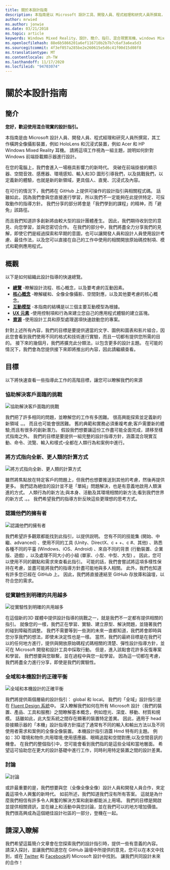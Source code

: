 ```yaml
---
title: 關於本設計指南
description: 本指南是以 Microsoft 設計工具、開發人員、程式經理和研究人員所撰寫，其工作橫跨全像攝影裝置) 例如 HoloLens) 和沈浸式裝置 (例如 Acer 和 HP Windows Mixed Reality 頭戴式裝置)。
author: mrwied
ms.author: jonwie
ms.date: 03/21/2018
ms.topic: article
keywords: Windows Mixed Reality、設計、簡介、指引、混合現實耳機、windows Mixed reality 耳機、虛擬實境耳機、ux、資源
ms.openlocfilehash: 88e6b5866201a6ef116710b2b7b7c6af3a6ea5d3
ms.sourcegitcommit: 4f3ef057a285be2e260615e5d6c41f00d15d08f8
ms.translationtype: MT
ms.contentlocale: zh-TW
ms.lasthandoff: 11/17/2020
ms.locfileid: "94703074"
---
```

# <a name="about-this-design-guidance"></a>關於本設計指南

## <a name="introduction"></a>簡介

**您好，歡迎使用混合現實的設計指引。**

本指南是由 Microsoft 設計人員、開發人員、程式經理和研究人員所撰寫，其工作橫跨全像攝影裝置，例如 HoloLens 和沉浸式裝置，例如 Acer 和 HP Windows Mixed Reality 耳機。 請將這項工作視為一組主題，說明如何針對 Windows 前端掛載顯示器進行設計。

在您的電腦上，我們會進入一場極具影響力的新時代。 突破在前端掛接的顯示器、空間音效、感應器、環境感知、輸入和3D 圖形引導我們，以及挑戰我們，以定義新的體驗，也就是新的新領域，更具個人、直覺、沉浸式及內容。

在可行的情況下，我們將在 GitHub 上提供可操作的設計指引與相關程式碼。 話雖如此，因為我們會與您直接進行學習，所以我們不一定能夠在此提供特定、可採取動作的指導方針。 我們分享的部分將會是「我們學到的課程」的精神，而「避免」該路徑。

而且我們知道許多創新將由較大型的設計團體產生。 因此，我們期待收到您的意見、向您學習，並與您密切合作。 在我們的部分中，我們將盡全力分享我們的見解，即使它們是經過探索和早期的意圖，也可以讓開發人員和設計人員使用設計考慮、最佳作法，以及您可以直接在自己的工作中使用的相關開放原始碼控制項、模式和範例應用程式。

## <a name="overview"></a>概觀

以下是如何組織此設計指導的快速總覽。 
* **[總覽](design.md)** -瞭解設計流程、核心概念，以及要考慮的互動因素。
* **[核心概念](core-concepts-landingpage.md)** -瞭解緩和、全像全像攝影、空間對應，以及其他要考慮的核心概念。
* **[互動模型](interaction-fundamentals.md)** -本指南的結構是以三個主要互動模型為根據。
* **[UX 元素](app-patterns-landingpage.md)** -使用控制項和行為來建立您自己的應用程式體驗的建立區塊。
* **[資源](design.md#choose-a-prototyping-option)** -使用設計工具和原型處理選項快速啟動您的專案。

針對上述所有內容，我們的目標是要提供適當的文字、圖例和圖表和影片組合，因此您會看到我們使用不同的格式和技術進行實驗，而且一切都有提供您所需的目的。 接下來的幾個月，我們將擴充此分類法，以包含更多的設計主題。 在可能的情況下，我們會為您提供接下來即將推出的內容，因此請繼續查看。

## <a name="objectives"></a>目標

以下將快速查看一些指導此工作的高階目標，讓您可以瞭解我們的來源

### <a name="help-solve-customer-challenges"></a>協助解決客戶面臨的挑戰

![協助解決客戶面臨的挑戰](images/500px-fix-a-broken-switch-with-hololens.jpg) <br>

我們把了許多相同的問題，並瞭解您的工作有多困難。 很高興能探索並定義新的新領域 .。。 而且也可能會很困難。 舊的典範和實務必須重複考慮;客戶需要新的體驗;而且有很多的創新潛力。 假設我們想要讓這份工作盡可能全面完成，請移至樣式指南之外。 我們的目標是要提供一組完整的設計指導方針，涵蓋混合現實互動、命令、流覽、輸入和樣式–全都在人類行為和案例中進行。 

### <a name="point-the-way-towards-a-new-more-human-way-of-computing"></a>將方式指向全新、更人類的計算方式

![將方式指向全新、更人類的計算方式](images/500px-man-and-women-with-holograph-on-table.png)<br>

雖然將焦點放在特定客戶的問題上，但我們也想要推送到其他的考慮，然後再提供更多。 我們認為絕佳的設計並不是「單純」問題解決，也是有意義地啟用人類演進的方式。 人類行為的新方法;與本身、活動及其環境相關的新方法;看到我們世界的新方式 .。。 我們希望我們的指導方針反映這些更理想的思考方式。 

### <a name="meet-creators-where-they-are"></a>認識他們的擁有者

![認識他們的擁有者](images/500px-creators.jpg) <br>

我們希望許多觀眾都能找到此指引，以提供説明。 您有不同的技能集 (開始、中繼、advanced) 、使用不同的工具 (Unity、DirectX、c + +、c #、其他) 、熟悉各種不同的平臺 (Windows、iOS、Android) 、來自不同的背景 (行動裝置、企業版、遊戲) ，以及處理不同大小的小組 (單家、小型、中型、大型) 。 因此，您可以使用不同的觀點和需求來查看此指引。 可能的話，我們會嘗試將這項多樣性保持在考慮，並盡可能將我們的指導方針盡可能地與多人相關。 此外，我們也知道有許多您已經在 GitHub 上。 因此，我們將直接連結至 GitHub 存放庫和論壇，以符合您的需求。 

### <a name="share-as-much-as-possible-from-experimental-to-explicit"></a>從實驗性到明確的共用越多

![從實驗性到明確的共用越多](images/500px-man-playinggame.jpg) <br>

在這個新的3D 媒體中提供設計指導的挑戰之一，就是我們不一定都有提供相關的指引。 就像您的一樣，我們正在學習、實驗、建立原型、解決問題，並隨著我們的碰到障礙而調整。 我們不需要等到一些測的未來一直都知道，我們將會即時與您分享我們的想法，即使未決定性也是一樣。 當然，我們的最終目標是在我們可以的任何地方進行，提供與開放原始碼程式碼相關的清楚、彈性設計指導方針，並可在 Microsoft 開發和設計工具中採取行動。 但是，進入該點會花許多反復專案和學習。 我們想要與您聯繫，並在過程中與您一起學習。 因為這一切都在考慮，我們將盡全力進行分享，即使是我們的實驗性。 

### <a name="the-right-balance-of-global-and-local-design"></a>全域和本機設計的正確平衡

![全域和本機設計的正確平衡](images/500px-fluentdesign.jpg) <br>

我們將提供兩個層級的設計指引： global 和 local。 我們的「全域」設計指引是在 [Fluent Design 系統](https://fluent.microsoft.com)中。 深入瞭解我們如何在所有 Microsoft 設計（我們的裝置、產品、工具和服務）之間瞭解基本概念，例如燈光、深度、移動、材質和規模。 話雖如此，此大型系統之間存在顯著的裝置特定差異。 因此，適用于 head 掛接顯示器的「本機」設計指導方針描述了通常有不同的輸入和輸出方法以及不同使用者需求和案例的全像全像裝置。 本機設計指引涵蓋 Hmd 特有的主題。 例如：3D 環境和物件;共用環境;使用感應器、眼睛追蹤和空間對應;以及空間音訊的機會。 在我們的整個指引中，您可能會看到我們指的是這些全域和當地層面。 希望這可協助您在更大的設計基礎中進行工作，同時利用特定裝置之間的設計差異。

### <a name="have-a-discussion"></a>討論

![討論](images/500px-share.jpg) <br>

或許最重要的是，我們想要與您（全像全像全像）設計人員和開發人員合作，來定義這項令人興奮的新時代。 如前所述，我們知道我們沒有所有答案。 這就是為什麼我們相信有許多令人興奮的解決方案和創新都能派上用場。 我們的目標是開啟並提供相關資訊，並在線上和活動中與您討論，並在我們可以的地方增加價值。 我們很高興成為這個絕佳設計社區的一部分，登機在一起。 

## <a name="please-dive-in"></a>請深入瞭解

我們希望這篇簡介文章會在您探索我們的設計指引時，提供一些有意義的內容。 請深入探討，並讓我們知道您在 GitHub 論壇中所提供的意見，您可以在本文中找到，或在 [Twitter](https://twitter.com/MicrosoftDesign) 和 [Facebook](https://www.facebook.com/microsoftdesign/)的 Microsoft 設計中找到。 讓我們共同設計未來的合作！
